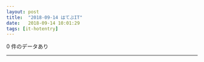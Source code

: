```yaml
---
layout: post
title:  "2018-09-14 はてぶIT"
date:   2018-09-14 10:01:29
tags: [it-hotentry]
---
```

0 件のデータあり

<hr>
